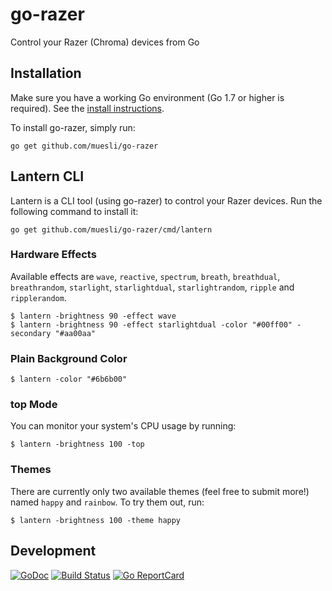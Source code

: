 # go-razer

Control your Razer (Chroma) devices from Go

## Installation

Make sure you have a working Go environment (Go 1.7 or higher is required).
See the [install instructions](http://golang.org/doc/install.html).

To install go-razer, simply run:

    go get github.com/muesli/go-razer

## Lantern CLI

Lantern is a CLI tool (using go-razer) to control your Razer devices. Run the
following command to install it:

    go get github.com/muesli/go-razer/cmd/lantern

### Hardware Effects

Available effects are `wave`, `reactive`, `spectrum`, `breath`, `breathdual`, `breathrandom`, `starlight`, `starlightdual`, `starlightrandom`, `ripple` and `ripplerandom`.

```
$ lantern -brightness 90 -effect wave
$ lantern -brightness 90 -effect starlightdual -color "#00ff00" -secondary "#aa00aa"
```

### Plain Background Color

```
$ lantern -color "#6b6b00"
```

### top Mode

You can monitor your system's CPU usage by running:

```
$ lantern -brightness 100 -top
```

### Themes

There are currently only two available themes (feel free to submit more!) named
`happy` and `rainbow`. To try them out, run:

```
$ lantern -brightness 100 -theme happy
```

## Development

[![GoDoc](https://godoc.org/github.com/golang/gddo?status.svg)](https://godoc.org/github.com/muesli/go-razer)
[![Build Status](https://travis-ci.org/muesli/go-razer.svg?branch=master)](https://travis-ci.org/muesli/go-razer)
[![Go ReportCard](http://goreportcard.com/badge/muesli/go-razer)](http://goreportcard.com/report/muesli/go-razer)
